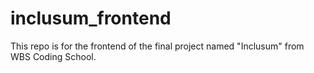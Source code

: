 # inclusum_frontend
This repo is for the frontend of the final project named "Inclusum" from WBS Coding School.
